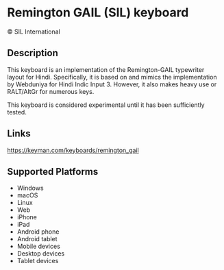 Remington GAIL (SIL) keyboard
==============

© SIL International

Description
-----------

This keyboard is an implementation of the Remington-GAIL typewriter layout for Hindi. Specifically, 
it is based on and mimics the implementation by Webduniya for 
Hindi Indic Input 3. However, it also makes heavy use or RALT/AltGr for numerous keys.

This keyboard is considered experimental until it has been sufficiently tested. 

Links
-----
https://keyman.com/keyboards/remington_gail

Supported Platforms
-------------------
 * Windows
 * macOS
 * Linux
 * Web
 * iPhone
 * iPad
 * Android phone
 * Android tablet
 * Mobile devices
 * Desktop devices
 * Tablet devices

